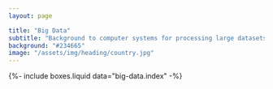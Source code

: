 ```yaml
---
layout: page

title: "Big Data"
subtitle: "Background to computer systems for processing large datasets."
background: "#234665"
image: "/assets/img/heading/country.jpg"
---
```


{%-
include boxes.liquid
data="big-data.index"
-%}
